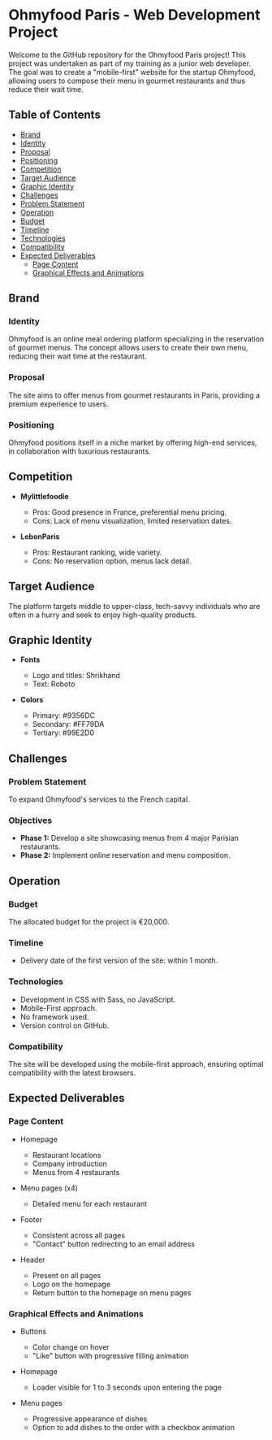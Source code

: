 # Ohmyfood Paris - Web Development Project

Welcome to the GitHub repository for the Ohmyfood Paris project! This project was undertaken as part of my training as a junior web developer. The goal was to create a "mobile-first" website for the startup Ohmyfood, allowing users to compose their menu in gourmet restaurants and thus reduce their wait time.

## Table of Contents

- [Brand](#brand)
- [Identity](#identity)
- [Proposal](#proposal)
- [Positioning](#positioning)
- [Competition](#competition)
- [Target Audience](#target-audience)
- [Graphic Identity](#graphic-identity)
- [Challenges](#challenges)
- [Problem Statement](#problem-statement)
- [Operation](#operation)
- [Budget](#budget)
- [Timeline](#timeline)
- [Technologies](#technologies)
- [Compatibility](#compatibility)
- [Expected Deliverables](#expected-deliverables)
  - [Page Content](#page-content)
  - [Graphical Effects and Animations](#graphical-effects-and-animations)

## Brand

### Identity

Ohmyfood is an online meal ordering platform specializing in the reservation of gourmet menus. The concept allows users to create their own menu, reducing their wait time at the restaurant.

### Proposal

The site aims to offer menus from gourmet restaurants in Paris, providing a premium experience to users.

### Positioning

Ohmyfood positions itself in a niche market by offering high-end services, in collaboration with luxurious restaurants.

## Competition

- **Mylittlefoodie**
  - Pros: Good presence in France, preferential menu pricing.
  - Cons: Lack of menu visualization, limited reservation dates.

- **LebonParis**
  - Pros: Restaurant ranking, wide variety.
  - Cons: No reservation option, menus lack detail.

## Target Audience

The platform targets middle to upper-class, tech-savvy individuals who are often in a hurry and seek to enjoy high-quality products.

## Graphic Identity

- **Fonts**
  - Logo and titles: Shrikhand
  - Text: Roboto

- **Colors**
  - Primary: #9356DC
  - Secondary: #FF79DA
  - Tertiary: #99E2D0

## Challenges

### Problem Statement

To expand Ohmyfood's services to the French capital.

### Objectives

- **Phase 1:** Develop a site showcasing menus from 4 major Parisian restaurants.
- **Phase 2:** Implement online reservation and menu composition.

## Operation

### Budget

The allocated budget for the project is €20,000.

### Timeline

- Delivery date of the first version of the site: within 1 month.

### Technologies

- Development in CSS with Sass, no JavaScript.
- Mobile-First approach.
- No framework used.
- Version control on GitHub.

### Compatibility

The site will be developed using the mobile-first approach, ensuring optimal compatibility with the latest browsers.

## Expected Deliverables

### Page Content

- Homepage
  - Restaurant locations
  - Company introduction
  - Menus from 4 restaurants

- Menu pages (x4)
  - Detailed menu for each restaurant

- Footer
  - Consistent across all pages
  - "Contact" button redirecting to an email address

- Header
  - Present on all pages
  - Logo on the homepage
  - Return button to the homepage on menu pages

### Graphical Effects and Animations

- Buttons
  - Color change on hover
  - "Like" button with progressive filling animation

- Homepage
  - Loader visible for 1 to 3 seconds upon entering the page

- Menu pages
  - Progressive appearance of dishes
  - Option to add dishes to the order with a checkbox animation